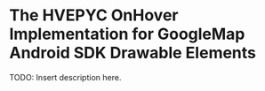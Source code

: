 # The HVEPYC OnHover Implementation for GoogleMap Android SDK Drawable Elements

TODO: Insert description here.
